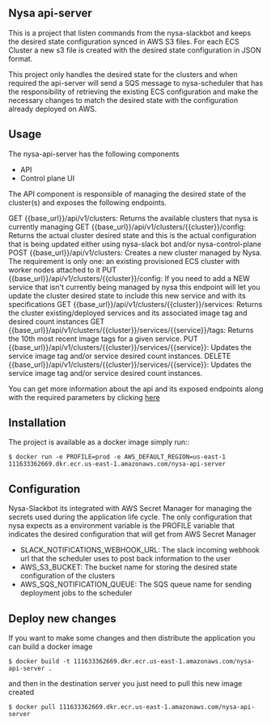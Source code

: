 Nysa api-server
----------

This is a project that listen commands from the nysa-slackbot and keeps the desired state configuration synced in AWS S3 files.
For each ECS Cluster a new s3 file is created with the desired state configuration in JSON format.

This project only handles the desired state for the clusters and when required the api-server will send a SQS message to nysa-scheduler
that has the responsibility of retrieving the existing ECS configuration and make the necessary changes to match the desired state with the configuration already deployed on AWS.


Usage
-----

The nysa-api-server has the following components
- API
- Control plane UI

The API component is responsible of managing the desired state of the cluster(s) and exposes the following endpoints.

GET {{base_url}}/api/v1/clusters: Returns the available clusters that nysa is currently managing
GET {{base_url}}/api/v1/clusters/{{cluster}}/config: Returns the actual cluster desired state and this is the actual configuration that is being updated either using nysa-slack bot and/or nysa-control-plane
POST {{base_url}}/api/v1/clusters: Creates a new cluster managed by Nysa. The requirement is only one: an existing provisioned ECS cluster with worker nodes attached to it
PUT {{base_url}}/api/v1/clusters/{{cluster}}/config: If you need to add a NEW service that isn't currently being managed by nysa this endpoint will let you update the cluster desired state to include this new service and with its specifications
GET {{base_url}}/api/v1/clusters/{{cluster}}/services: Returns the cluster existing/deployed services and its associated image tag and desired count instances
GET {{base_url}}/api/v1/clusters/{{cluster}}/services/{{service}}/tags: Returns the 10th most recent image tags for a given service.
PUT {{base_url}}/api/v1/clusters/{{cluster}}/services/{{service}}: Updates the service image tag and/or service desired count instances.
DELETE {{base_url}}/api/v1/clusters/{{cluster}}/services/{{service}}: Updates the service image tag and/or service desired count instances.

You can get more information about the api and its exposed endpoints along with the required parameters by clicking [here](https://documenter.getpostman.com/view/172769/nysa/RWEgryg4)



Installation
------------

The project is available as a docker image simply run::

    $ docker run -e PROFILE=prod -e AWS_DEFAULT_REGION=us-east-1 111633362669.dkr.ecr.us-east-1.amazonaws.com/nysa-api-server


Configuration
-------------
Nysa-Slackbot its integrated with AWS Secret Manager for managing the secrets used during the application life cycle.
The only configuration that nysa expects as a environment variable is the PROFILE variable that indicates the desired configuration that will get from AWS Secret Manager

- SLACK_NOTIFICATIONS_WEBHOOK_URL: The slack incoming webhook url that the scheduler uses to post back information to the user
- AWS_S3_BUCKET: The bucket name for storing the desired state configuration of the clusters
- AWS_SQS_NOTIFICATION_QUEUE: The SQS queue name for sending deployment jobs to the scheduler

Deploy new changes
------------

If you want to make some changes and then distribute the application you can build a docker image

    $ docker build -t 111633362669.dkr.ecr.us-east-1.amazonaws.com/nysa-api-server .

and then in the destination server you just need to pull this new image created

    $ docker pull 111633362669.dkr.ecr.us-east-1.amazonaws.com/nysa-api-server
